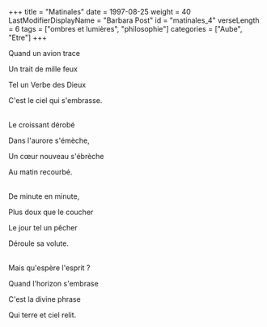 +++
title = "Matinales"
date = 1997-08-25
weight = 40
LastModifierDisplayName = "Barbara Post"
id = "matinales_4"
verseLength = 6
tags = ["ombres et lumières", "philosophie"]
categories = ["Aube", "Etre"]
+++

Quand un avion trace

Un trait de mille feux

Tel un Verbe des Dieux

C'est le ciel qui s'embrasse.

 \
Le croissant dérobé

Dans l'aurore s'émèche,

Un cœur nouveau s'ébrèche

Au matin recourbé.

 \
De minute en minute,

Plus doux que le coucher

Le jour tel un pêcher

Déroule sa volute.

 \
Mais qu'espère l'esprit ?

Quand l'horizon s'embrase

C'est la divine phrase

Qui terre et ciel relit.
